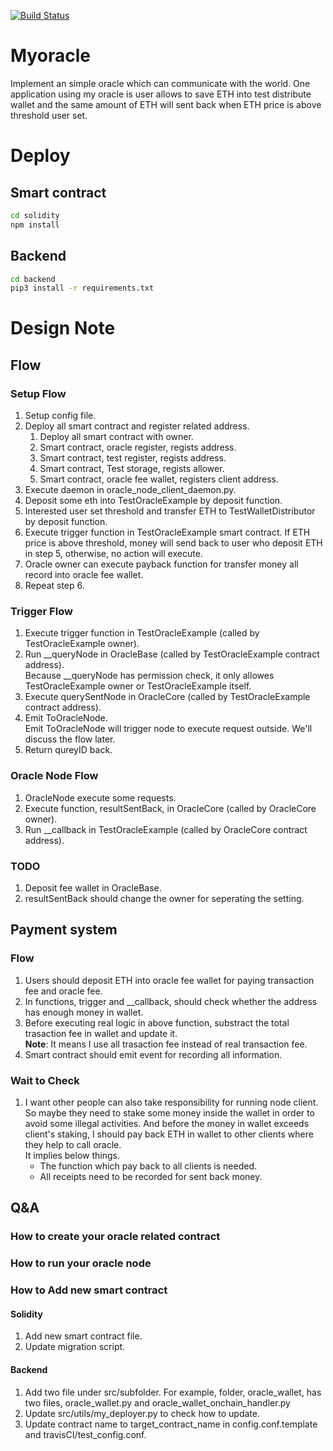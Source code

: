 [![Build Status](https://travis-ci.com/sfffaaa/myoracle.svg?branch=issue_2)](https://travis-ci.com/sfffaaa/myoracle)

# Myoracle
Implement an simple oracle which can communicate with the world. One application using my oracle is user allows to save ETH into test distribute wallet and the same amount of ETH will sent back when ETH price is above threshold user set.

# Deploy
## Smart contract
```bash
cd solidity
npm install
```
## Backend
```bash
cd backend
pip3 install -r requirements.txt
```

# Design Note
## Flow
### Setup Flow
1. Setup config file.
2. Deploy all smart contract and register related address.
	1. Deploy all smart contract with owner.
	2. Smart contract, oracle register, regists address.
	3. Smart contract, test register, regists address.
	4. Smart contract, Test storage, regists allower.
	5. Smart contract, oracle fee wallet, registers client address.
3. Execute daemon in oracle\_node\_client\_daemon.py.
4. Deposit some eth into TestOracleExample by deposit function.
5. Interested user set threshold and transfer ETH to TestWalletDistributor by deposit function.
6. Execute trigger function in TestOracleExample smart contract.
If ETH price is above threshold, money will send back to user who deposit ETH in step 5, otherwise, no action will execute.
7. Oracle owner can execute payback function for transfer money all record into oracle fee wallet.
8. Repeat step 6.

### Trigger Flow
1. Execute trigger function in TestOracleExample (called by TestOracleExample owner).
2. Run \_\_queryNode in OracleBase (called by TestOracleExample contract address). </br>
Because \_\_queryNode has permission check, it only allowes TestOracleExample owner or TestOracleExample itself.
3. Execute querySentNode in OracleCore (called by TestOracleExample contract address).
4. Emit ToOracleNode. </br>
Emit ToOracleNode will trigger node to execute request outside. We'll discuss the flow later.
5. Return qureyID back.
### Oracle Node Flow
1. OracleNode execute some requests.
2. Execute function, resultSentBack, in OracleCore (called by OracleCore owner).
3. Run \_\_callback in TestOracleExample (called by OracleCore contract address).
### TODO
1. Deposit fee wallet in OracleBase.
2. resultSentBack should change the owner for seperating the setting.
## Payment system
### Flow
1. Users should deposit ETH into oracle fee wallet for paying transaction fee and oracle fee.
2. In functions, trigger and \_\_callback, should check whether the address has enough money in wallet.
3. Before executing real logic in above function, substract the total trasaction fee in wallet and update it.</br>
**Note**: It means I use all trasaction fee instead of real transaction fee.
4. Smart contract should emit event for recording all information.
### Wait to Check
1. I want other people can also take responsibility for running node client. So maybe they need to stake some money inside the wallet in order to avoid some illegal activities. And before the money in wallet exceeds client's staking, I should pay back ETH in wallet to other clients where they help to call oracle. </br> It implies below things.
    - The function which pay back to all clients is needed.
    - All receipts need to be recorded for sent back money.
## Q&A
### How to create your oracle related contract
### How to run your oracle node
### How to Add new smart contract
#### Solidity
1. Add new smart contract file.
2. Update migration script.
#### Backend
1. Add two file under src/subfolder. For example, folder, oracle\_wallet, has two files, oracle\_wallet.py and oracle\_wallet\_onchain\_handler.py
2. Update src/utils/my\_deployer.py to check how to update.
3. Update contract name to target\_contract\_name in config.conf.template and travisCI/test\_config.conf.
